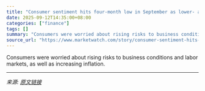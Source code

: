```yaml
---
title: "Consumer sentiment hits four-month low in September as lower- and middle-income Americans worry about jobs"
date: 2025-09-12T14:35:00+08:00
categories: ["finance"]
tags: []
summary: "Consumers were worried about rising risks to business conditions and labor markets, as well as increasing inflation."
source_url: "https://www.marketwatch.com/story/consumer-sentiment-hits-four-month-low-in-september-lower-and-middle-income-consumers-feel-pinch-750b48f8?mod=mw_rss_topstories"
---
```


Consumers were worried about rising risks to business conditions and labor markets, as well as increasing inflation.

---

*来源: [原文链接](https://www.marketwatch.com/story/consumer-sentiment-hits-four-month-low-in-september-lower-and-middle-income-consumers-feel-pinch-750b48f8?mod=mw_rss_topstories)*
